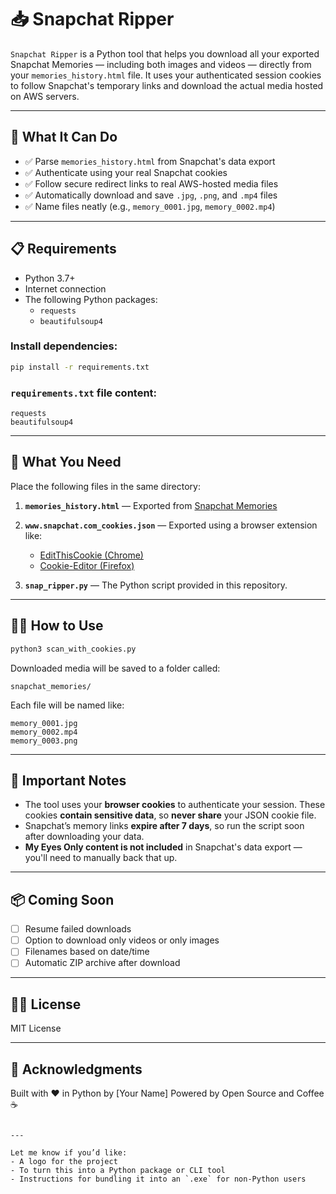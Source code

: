 # 📥 Snapchat Ripper

`Snapchat Ripper` is a Python tool that helps you download all your exported Snapchat Memories — including both images and videos — directly from your `memories_history.html` file. It uses your authenticated session cookies to follow Snapchat's temporary links and download the actual media hosted on AWS servers.

---

## 🚀 What It Can Do

- ✅ Parse `memories_history.html` from Snapchat's data export
- ✅ Authenticate using your real Snapchat cookies
- ✅ Follow secure redirect links to real AWS-hosted media files
- ✅ Automatically download and save `.jpg`, `.png`, and `.mp4` files
- ✅ Name files neatly (e.g., `memory_0001.jpg`, `memory_0002.mp4`)

---

## 📋 Requirements

- Python 3.7+
- Internet connection
- The following Python packages:
  - `requests`
  - `beautifulsoup4`

### Install dependencies:

```bash
pip install -r requirements.txt
````

### `requirements.txt` file content:

```
requests
beautifulsoup4
```

---

## 📂 What You Need

Place the following files in the same directory:

1. **`memories_history.html`** — Exported from [Snapchat Memories](https://my.snapchat.com/memories)

2. **`www.snapchat.com_cookies.json`** — Exported using a browser extension like:

   * [EditThisCookie (Chrome)](https://chrome.google.com/webstore/detail/editthiscookie/fngmhnnpilhplaeedifhccceomclgfbg)
   * [Cookie-Editor (Firefox)](https://addons.mozilla.org/en-US/firefox/addon/cookie-editor/)

3. **`snap_ripper.py`** — The Python script provided in this repository.

---

## 🧑‍💻 How to Use

```bash
python3 scan_with_cookies.py
```

Downloaded media will be saved to a folder called:

```
snapchat_memories/
```

Each file will be named like:

```
memory_0001.jpg
memory_0002.mp4
memory_0003.png
```

---

## 🔐 Important Notes

* The tool uses your **browser cookies** to authenticate your session. These cookies **contain sensitive data**, so **never share** your JSON cookie file.
* Snapchat’s memory links **expire after 7 days**, so run the script soon after downloading your data.
* **My Eyes Only content is not included** in Snapchat's data export — you'll need to manually back that up.

---

## 📦 Coming Soon

* [ ] Resume failed downloads
* [ ] Option to download only videos or only images
* [ ] Filenames based on date/time
* [ ] Automatic ZIP archive after download

---

## 🧑‍🎓 License

MIT License

---

## 🙏 Acknowledgments

Built with ❤️ in Python by \[Your Name]
Powered by Open Source and Coffee ☕

```

---

Let me know if you’d like:
- A logo for the project
- To turn this into a Python package or CLI tool
- Instructions for bundling it into an `.exe` for non-Python users
```

